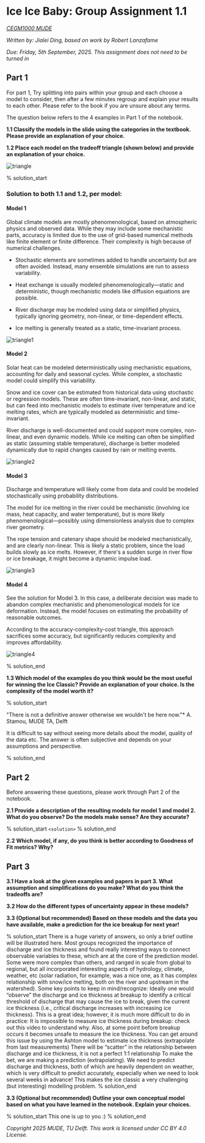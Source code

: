 # Ice Ice Baby: Group Assignment 1.1

*[CEGM1000 MUDE](http://mude.citg.tudelft.nl/)*

*Written by: Jialei Ding, based on work by Robert Lanzafame*

*Due: Friday, 5th September, 2025. This assignment does not need to be turned in*

## Part 1

For part 1, Try splitting into pairs within your group and each choose a model to consider, then after a few minutes regroup and explain your results to each other. Please refer to the book if you are unsure about any terms.

The question below refers to the 4 examples in Part 1 of the notebook.

**1.1 Classify the models in the slide using the categories in the textbook. Please provide an explanation of your choice.**

**1.2 Place each model on the tradeoff triangle (shown below) and provide an explanation of your choice.**

![triangle](images/triangle.jpg)

% solution_start
### Solution to both 1.1 and 1.2, per model:
#### Model 1
Global climate models are mostly phenomenological, based on atmospheric physics and observed data. While they may include some mechanistic parts, accuracy is limited due to the use of grid-based numerical methods like finite element or finite difference. Their complexity is high because of numerical challenges.

- Stochastic elements are sometimes added to handle uncertainty but are often avoided. Instead, many ensemble simulations are run to assess variability.

- Heat exchange is usually modeled phenomenologically—static and deterministic, though mechanistic models like diffusion equations are possible.

- River discharge may be modeled using data or simplified physics, typically ignoring geometry, non-linear, or time-dependent effects.

- Ice melting is generally treated as a static, time-invariant process.

![triangle1](images/triangle1.png)

#### Model 2
Solar heat can be modeled deterministically using mechanistic equations, accounting for daily and seasonal cycles. While complex, a stochastic model could simplify this variability.

Snow and ice cover can be estimated from historical data using stochastic or regression models. These are often time-invariant, non-linear, and static, but can feed into mechanistic models to estimate river temperature and ice melting rates, which are typically modeled as deterministic and time-invariant.

River discharge is well-documented and could support more complex, non-linear, and even dynamic models. While ice melting can often be simplified as static (assuming stable temperature), discharge is better modeled dynamically due to rapid changes caused by rain or melting events.

![triangle2](images/triangle2.png)

#### Model 3
Discharge and temperature will likely come from data and could be modeled stochastically using probability distributions.

The model for ice melting in the river could be mechanistic (involving ice mass, heat capacity, and water temperature), but is more likely phenomenological—possibly using dimensionless analysis due to complex river geometry.

The rope tension and catenary shape should be modeled mechanistically, and are clearly non-linear. This is likely a static problem, since the load builds slowly as ice melts. However, if there's a sudden surge in river flow or ice breakage, it might become a dynamic impulse load.

![triangle3](images/triangle3.png)

#### Model 4
See the solution for Model 3. In this case, a deliberate decision was made to abandon complex mechanistic and phenomenological models for ice deformation. Instead, the model focuses on estimating the probability of reasonable outcomes.

According to the accuracy-complexity-cost triangle, this approach sacrifices some accuracy, but significantly reduces complexity and improves affordability.

![triangle4](images/triangle4.png)


% solution_end

**1.3 Which model of the examples do you think would be the most useful for winning the Ice Classic? Provide an explanation of your choice. Is the complexity of the model worth it?**

% solution_start

"There is not a definitive answer otherwise we wouldn't be here now."* A. Stamou, MUDE TA, Delft

It is difficult to say without seeing more details about the model, quality of the data etc. 
The answer is often subjective and depends on your assumptions and perspective. 

% solution_end

## Part 2

Before answering these questions, please work through Part 2 of the notebook.

**2.1 Provide a description of the resulting models for model 1 and model 2. What do you observe? Do the models make sense? Are they accurate?**

% solution_start
`<solution>`
% solution_end

**2.2 Which model, if any, do you think is better according to Goodness of Fit metrics? Why?**

## Part 3

**3.1 Have a look at the given examples and papers in part 3. What assumption and simplifications do you make? What do you think the tradeoffs are?**

**3.2 How do the different types of uncertainty appear in these models?**

**3.3 (Optional but recommended) Based on these models and the data you have available, make a prediction for the ice breakup for next year!**

% solution_start
There is a huge variety of answers, so only a brief outline will be illustrated here.
Most groups recognized the importance of discharge and ice thickness and found really interesting ways to connect observable variables to these, which are at the core of the prediction model. Some were more complex than others, and ranged in scale from global to regional, but all incorporated interesting aspects of hydrology, climate, weather, etc (solar radiation, for example, was a nice one, as it has complex relationship with snow/ice melting, both on the river and upstream in the watershed).
Some key points to keep in mind/recognize:
Ideally one would “observe” the discharge and ice thickness at breakup to identify a critical threshold of discharge that may cause the ice to break, given the current ice thickness (i.e., critical discharge increases with increasing ice thickness). This is a great idea; however, it is much more difficult to do in practice:
It is impossible to measure ice thickness during breakup: check out this video to understand why. Also, at some point before breakup occurs it becomes unsafe to measure the ice thickness. You can get around this issue by using the Ashton model to estimate ice thickness (extrapolate from last measurements)
There will be “scatter” in the relationship between discharge and ice thickness, it is not a perfect 1:1 relationship
To make the bet, we are making a prediction (extrapolating). We need to predict discharge and thickness, both of which are heavily dependent on weather, which is very difficult to predict accurately, especially when we need to look several weeks in advance! This makes the ice classic a very challenging (but interesting) modelling problem.
% solution_end


**3.3 (Optional but recommended) Outline your own conceptual model based on what you have learned in the notebook. Explain your choices.**

% solution_start
This one is up to you :)
% solution_end


*Copyright 2025 MUDE, TU Delft. This work is licensed under CC BY 4.0 License.*